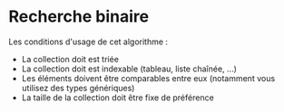 # Recherche binaire

Les conditions d'usage de cet algorithme :

+ La collection doit est triée
+ La collection doit est indexable (tableau, liste chaînée, ...)
+ Les éléments doivent être comparables entre eux (notamment vous utilisez des types génériques)
+ La taille de la collection doit être fixe de préférence
